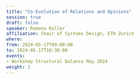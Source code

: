 ```yaml
---
title: "Co-Evolution of Relations and Opinions"
session: true
draft: false
speaker: Ramona Roller
affiliation: Chair of Systems Design, ETH Zurich
where:
from: 2024-05-17T09:00:00
to: 2024-05-17T10:30:00
events:
- Workshop Structural Balance May 2024
weight: 1
---
```

